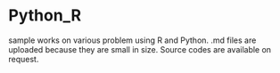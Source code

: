 # Python_R
sample works on various problem using R and Python. 
.md files are uploaded because they are small in size. 
Source codes are available on request.
